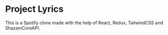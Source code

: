 # Project Lyrics
 This is a Spotify clone made with the help of React, Redux, TailwindCSS and ShazamCoreAPI.
